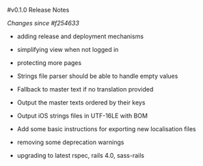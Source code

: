#v0.1.0 Release Notes

*Changes since #f254633*
- adding release and deployment mechanisms
- simplifying view when not logged in
- protecting more pages
- Strings file parser should be able to handle empty values
- Fallback to master text if no translation provided
- Output the master texts ordered by their keys
- Output iOS strings files in UTF-16LE with BOM
- Add some basic instructions for exporting new localisation files

- removing some deprecation warnings
- upgrading to latest rspec, rails 4.0, sass-rails

